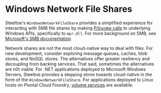 # Windows Network File Shares

Steeltoe's `WindowsNetworkFileShare` provides a simplified experience for interacting with SMB file shares by making [P/Invoke calls](https://docs.microsoft.com/en-us/cpp/dotnet/how-to-call-native-dlls-from-managed-code-using-pinvoke) to underlying Windows APIs, specifically to `mpr.dll`. For more background on SMB, see [Microsoft's SMB documentation](https://docs.microsoft.com/en-us/windows/desktop/fileio/microsoft-smb-protocol-and-cifs-protocol-overview)

Network shares are not the most cloud-native way to deal with files. For new development, consider exploring message queues, caches, blob stores, and NoSQL stores. The alternatives offer greater resiliency and decoupling from backing services. That said, sometimes the alternatives are n0t viable. For .NET applications deployed to Microsoft Windows Servers, Steeltoe provides a stepping stone towards cloud-native in the form of the `WindowsNetworkFileShare`. For applications deployed to Linux hosts on Pivotal Cloud Foundry, [volume services](https://docs.pivotal.io/pivotalcf/opsguide/enable-vol-services.html) are available.
